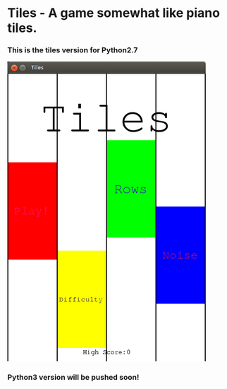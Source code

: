 # Tiles - A game somewhat like piano tiles.
### This is the tiles version for Python2.7
![screenshot](/screenshot.png?raw=true "Screenshot")
### Python3 version will be pushed soon!
